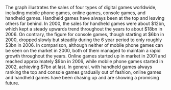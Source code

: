 The graph illustrates the sales of four types of digital games worldwide, including mobile phone games, online games, console games, and handheld games.
Handheld games have always been at the top and leaving others far behind. In 2000, the sales for handheld games were about $12bn, which kept a steady upwards trend throughout the years to about $18bn in 2006. On contrary, the figure for console games, though starting at $6bn in 2000, dropped slowly but steadily during the 6 year period to only roughly $3bn in 2006.
In comparison, although neither of mobile phone games can be seen on the market in 2000, both of them managed to maintain a rapid growth throughout the years. Online games started up in market in 2001 and reached approximately $9bn in 2006, while mobile phone games started in 2002, achieving $7bn at last.
In general, with handheld games always ranking the top and console games gradually out of fashion, online games and handheld games have been chasing up and are showing a promising future.